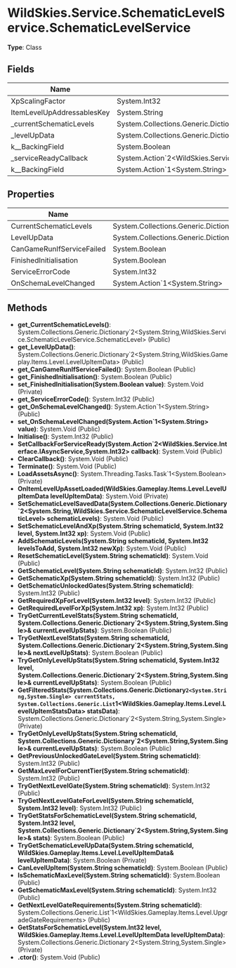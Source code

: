 ﻿# WildSkies.Service.SchematicLevelService.SchematicLevelService

**Type**: Class

## Fields

| Name | Type | Access |
|------|------|--------|
| XpScalingFactor | System.Int32 | Private |
| ItemLevelUpAddressablesKey | System.String | Private |
| _currentSchematicLevels | System.Collections.Generic.Dictionary`2<System.String,WildSkies.Service.SchematicLevelService.SchematicLevel> | Private |
| _levelUpData | System.Collections.Generic.Dictionary`2<System.String,WildSkies.Gameplay.Items.Level.LevelUpItemData> | Private |
| <FinishedInitialisation>k__BackingField | System.Boolean | Private |
| _serviceReadyCallback | System.Action`2<WildSkies.Service.Interface.IAsyncService,System.Int32> | Private |
| <OnSchemaLevelChanged>k__BackingField | System.Action`1<System.String> | Private |

## Properties

| Name | Type | Access |
|------|------|--------|
| CurrentSchematicLevels | System.Collections.Generic.Dictionary`2<System.String,WildSkies.Service.SchematicLevelService.SchematicLevel> | Public |
| LevelUpData | System.Collections.Generic.Dictionary`2<System.String,WildSkies.Gameplay.Items.Level.LevelUpItemData> | Public |
| CanGameRunIfServiceFailed | System.Boolean | Public |
| FinishedInitialisation | System.Boolean | Public |
| ServiceErrorCode | System.Int32 | Public |
| OnSchemaLevelChanged | System.Action`1<System.String> | Public |

## Methods

- **get_CurrentSchematicLevels()**: System.Collections.Generic.Dictionary`2<System.String,WildSkies.Service.SchematicLevelService.SchematicLevel> (Public)
- **get_LevelUpData()**: System.Collections.Generic.Dictionary`2<System.String,WildSkies.Gameplay.Items.Level.LevelUpItemData> (Public)
- **get_CanGameRunIfServiceFailed()**: System.Boolean (Public)
- **get_FinishedInitialisation()**: System.Boolean (Public)
- **set_FinishedInitialisation(System.Boolean value)**: System.Void (Private)
- **get_ServiceErrorCode()**: System.Int32 (Public)
- **get_OnSchemaLevelChanged()**: System.Action`1<System.String> (Public)
- **set_OnSchemaLevelChanged(System.Action`1<System.String> value)**: System.Void (Public)
- **Initialise()**: System.Int32 (Public)
- **SetCallbackForServiceReady(System.Action`2<WildSkies.Service.Interface.IAsyncService,System.Int32> callback)**: System.Void (Public)
- **ClearCallback()**: System.Void (Public)
- **Terminate()**: System.Void (Public)
- **LoadAssetsAsync()**: System.Threading.Tasks.Task`1<System.Boolean> (Private)
- **OnItemLevelUpAssetLoaded(WildSkies.Gameplay.Items.Level.LevelUpItemData levelUpItemData)**: System.Void (Private)
- **SetSchematicLevelSavedData(System.Collections.Generic.Dictionary`2<System.String,WildSkies.Service.SchematicLevelService.SchematicLevel> schematicLevels)**: System.Void (Public)
- **SetSchematicLevelAndXp(System.String schematicId, System.Int32 level, System.Int32 xp)**: System.Void (Public)
- **AddSchematicLevels(System.String schematicId, System.Int32 levelsToAdd, System.Int32 newXp)**: System.Void (Public)
- **ResetSchematicLevel(System.String schematicId)**: System.Void (Public)
- **GetSchematicLevel(System.String schematicId)**: System.Int32 (Public)
- **GetSchematicXp(System.String schematicId)**: System.Int32 (Public)
- **GetSchematicUnlockedGates(System.String schematicId)**: System.Int32 (Public)
- **GetRequiredXpForLevel(System.Int32 level)**: System.Int32 (Public)
- **GetRequiredLevelForXp(System.Int32 xp)**: System.Int32 (Public)
- **TryGetCurrentLevelStats(System.String schematicId, System.Collections.Generic.Dictionary`2<System.String,System.Single>& currentLevelUpStats)**: System.Boolean (Public)
- **TryGetNextLevelStats(System.String schematicId, System.Collections.Generic.Dictionary`2<System.String,System.Single>& nextLevelUpStats)**: System.Boolean (Public)
- **TryGetOnlyLevelUpStats(System.String schematicId, System.Int32 level, System.Collections.Generic.Dictionary`2<System.String,System.Single>& currentLevelUpStats)**: System.Boolean (Public)
- **GetFilteredStats(System.Collections.Generic.Dictionary`2<System.String,System.Single> currentStats, System.Collections.Generic.List`1<WildSkies.Gameplay.Items.Level.LevelUpItemStatsData> statsData)**: System.Collections.Generic.Dictionary`2<System.String,System.Single> (Private)
- **TryGetOnlyLevelUpStats(System.String schematicId, System.Collections.Generic.Dictionary`2<System.String,System.Single>& currentLevelUpStats)**: System.Boolean (Public)
- **GetPreviousUnlockedGateLevel(System.String schematicId)**: System.Int32 (Public)
- **GetMaxLevelForCurrentTier(System.String schematicId)**: System.Int32 (Public)
- **TryGetNextLevelGate(System.String schematicId)**: System.Int32 (Public)
- **TryGetNextLevelGateForLevel(System.String schematicId, System.Int32 level)**: System.Int32 (Public)
- **TryGetStatsForSchematicLevel(System.String schematicId, System.Int32 level, System.Collections.Generic.Dictionary`2<System.String,System.Single>& stats)**: System.Boolean (Public)
- **TryGetSchematicLevelUpData(System.String schematicId, WildSkies.Gameplay.Items.Level.LevelUpItemData& levelUpItemData)**: System.Boolean (Private)
- **CanLevelUpItem(System.String schematicId)**: System.Boolean (Public)
- **IsSchematicMaxLevel(System.String schematicId)**: System.Boolean (Public)
- **GetSchematicMaxLevel(System.String schematicId)**: System.Int32 (Public)
- **GetNextLevelGateRequirements(System.String schematicId)**: System.Collections.Generic.List`1<WildSkies.Gameplay.Items.Level.UpgradeGateRequirements> (Public)
- **GetStatsForSchematicLevel(System.Int32 level, WildSkies.Gameplay.Items.Level.LevelUpItemData levelUpItemData)**: System.Collections.Generic.Dictionary`2<System.String,System.Single> (Private)
- **.ctor()**: System.Void (Public)


